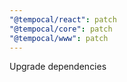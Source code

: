 ```yaml
---
"@tempocal/react": patch
"@tempocal/core": patch
"@tempocal/www": patch
---
```


Upgrade dependencies
